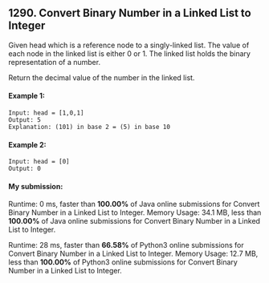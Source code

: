 ## 1290. Convert Binary Number in a Linked List to Integer
Given head which is a reference node to a singly-linked list. The value of each node in the linked list is either 0 or 1. The linked list holds the binary representation of a number.

Return the decimal value of the number in the linked list.

#### Example 1:

```
Input: head = [1,0,1]
Output: 5
Explanation: (101) in base 2 = (5) in base 10
```

#### Example 2:

```
Input: head = [0]
Output: 0
```

#### My submission:
Runtime: 0 ms, faster than **100.00%** of Java online submissions for Convert Binary Number in a Linked List to Integer.
Memory Usage: 34.1 MB, less than **100.00%** of Java online submissions for Convert Binary Number in a Linked List to Integer.

Runtime: 28 ms, faster than **66.58%** of Python3 online submissions for Convert Binary Number in a Linked List to Integer.
Memory Usage: 12.7 MB, less than **100.00%** of Python3 online submissions for Convert Binary Number in a Linked List to Integer.

